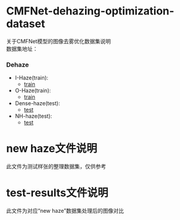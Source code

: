 # CMFNet-dehazing-optimization-dataset
关于CMFNet模型的图像去雾优化数据集说明\
数据集地址：
### Dehaze
* I-Haze(train):
  * [train](https://data.vision.ee.ethz.ch/cvl/ntire18/i-haze/)
* O-Haze(train):
  * [train](https://data.vision.ee.ethz.ch/cvl/ntire18//o-haze/)
* Dense-haze(test):
  * [test](https://data.vision.ee.ethz.ch/cvl/ntire19//dense-haze/)
* NH-haze(test):
  * [test](https://data.vision.ee.ethz.ch/cvl/ntire20/nh-haze/)

# new haze文件说明
此文件为测试样张的整理数据集，仅供参考
# test-results文件说明
此文件为对应“new haze”数据集处理后的图像对比
